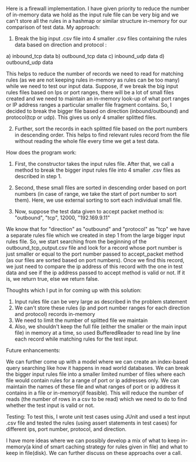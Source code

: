 Here is a firewall implementation. I have given priority to reduce the number of in-memory data we hold as the input rule file can be very big and we can't store all the rules in a hashmap or similar structure in-memory for our comparison of test data.
My approach:
 
1) Break the big input .csv file into 4 smaller .csv files containing the rules data based on direction and protocol :

a) inbound_tcp data b) outbound_tcp data c) inbound_udp data d) outbound_udp data

This helps to reduce the number of records we need to read for matching rules (as we are not keeping rules in-memory as rules can be too many) while we need to test our input data. Suppose, if we break the big input rules files based on Ips or port ranges, there will be a lot of small files created and we need to maintain an in-memory look-up of what port ranges or IP address ranges a particular smaller file fragment contains. So, I decided to break the bigger file based on direction (inbound/outbound) and protocol(tcp or udp). This gives us only 4 smaller splitted files.

2) Further, sort the records in each splitted file based on the port numbers in descending order. This helps to find relevant rules record from the file without reading the whole file every time we get a test data.


How does the program work:

1) First, the constructor takes the input rules file. After that, we call a method to break the bigger input rules file into 4 smaller .csv files as described in step 1.

2) Second, these small files are sorted in descending order based on port numbers (in case of range, we take the start of port number to sort them). Here, we use external sorting to sort each individual small file.

3) Now, suppose the test data given to accept packet method is: "outbound", "tcp", 12000, "192.169.9.11"

We know that for "direction" as "outbound" and "protocol" as "tcp" we have a separate rules file which we created in step 1 from the large bigger input rules file. So, we start searching from the beginning of the outbound_tcp_output.csv file and look for a record whose port number is just smaller or equal to the port number passed to accept_packet method (as our files are sorted based on port numbers). Once we find this record, we just need to compare the ip address of this record with the one in test data and see if the ip address passed to accept method is valid or not.
If it is, we return true, else we return false.

Thoughts which I put in for coming up with this solution:

1) Input rules file can be very large as described in the problem statement
2) We can't store these rules (ip and port number ranges for each direction and protocol) records in-memory
3) We need to limit the number of splitted file we maintain
4) Also, we shouldn't keep the full file (either the smaller or the main input file) in memory at a time, so used BufferedReader to read line by line each record while matching rules for the test input.

Future enhancements:

We can further come up with a model where we can create an index-based query searching like how it happens in read world databases. We can break the bigger input rules file into a smaller limited number of files where each file would contain rules for a range of port or ip addresses only. We can maintain the names of these file and what ranges of port or ip address it contains in a file or in-memory(if feasible). This will reduce the number of reads (the number of rows in a csv to be read) which we need to do to find whether the test input is valid or not.

Testing: 
To test this, I wrote unit test cases using JUnit and used a test input .csv file and tested the rules (using assert statements in test cases) for different ips, port number, protocol, and direction.

I have more ideas where we can possibly develop a mix of what to keep in-memory(a kind of smart caching strategy for rules given in file) and what to keep in file(disk). We can further discuss on these approachs over a call.


